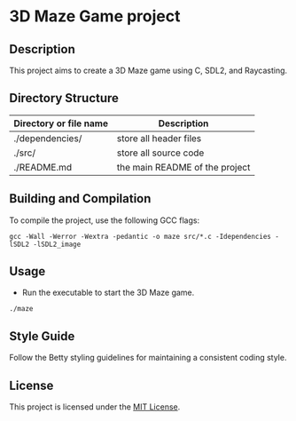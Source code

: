 # 3D Maze Game project

## Description
This project aims to create a 3D Maze game using C, SDL2, and Raycasting.

## Directory Structure

|Directory or file name | Description |
|------------------------|-------------|
| ./dependencies/        | store all header files |
| ./src/                 | store all source code |
| ./README.md            | the main README of the project

## Building and Compilation
To compile the project, use the following GCC flags:
```
gcc -Wall -Werror -Wextra -pedantic -o maze src/*.c -Idependencies -lSDL2 -lSDL2_image
```

## Usage
- Run the executable to start the 3D Maze game.
```
./maze
```

## Style Guide
Follow the Betty styling guidelines for maintaining a consistent coding style.

## License
This project is licensed under the [MIT License](LICENSE).

